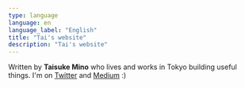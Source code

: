 ```yaml
---
type: language
language: en
language_label: "English"
title: "Tai's website"
description: "Tai's website"
---
```


Written by **Taisuke Mino** who lives and works in Tokyo building useful things.
I'm on [Twitter](https://twitter.com/taisuke_mino) and [Medium](https://medium.com/@taisukemino) :)
